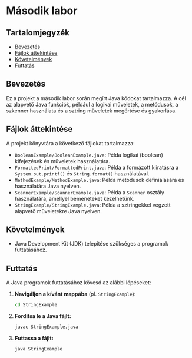 # Második labor

## Tartalomjegyzék
- [Bevezetés](#bevezetés)
- [Fájlok áttekintése](#fájlok-áttekintése)
- [Követelmények](#követelmények)
- [Futtatás](#futtatás)

## Bevezetés
Ez a projekt a második labor során megírt Java kódokat tartalmazza. A cél az alapvető Java funkciók, például a logikai műveletek, a metódusok, a szkenner használata és a sztring műveletek megértése és gyakorlása.

## Fájlok áttekintése
A projekt könyvtára a következő fájlokat tartalmazza:

- `BooleanExample/BooleanExample.java`: Példa logikai (boolean) kifejezések és műveletek használatára.
- `FormattedPrint/FormattedPrint.java`: Példa a formázott kiiratásra a `System.out.printf()` és `String.format()` használatával.
- `MethodExample/MethodExample.java`: Példa metódusok definiálására és használatára Java nyelven.
- `ScannerExample/ScannerExample.java`: Példa a `Scanner` osztály használatára, amellyel bemeneteket kezelhetünk.
- `StringExample/StringExample.java`: Példa a sztringekkel végzett alapvető műveletekre Java nyelven.

## Követelmények
- Java Development Kit (JDK) telepítése szükséges a programok futtatásához.

## Futtatás
A Java programok futtatásához kövesd az alábbi lépéseket:

1. **Navigáljon a kívánt mappába** (pl. `StringExample`):
   ```bash
   cd StringExample
2. **Fordítsa le a Java fájlt:**
    ```bash
    javac StringExample.java
3. **Futtassa a fájlt:**
    ```bash
    java StringExample     